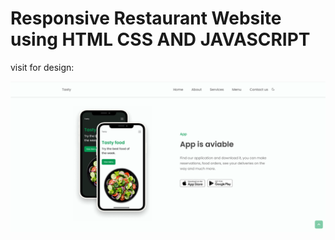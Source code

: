# Responsive Restaurant Website using HTML CSS AND JAVASCRIPT

visit for design: 

<img src="./design.png">

